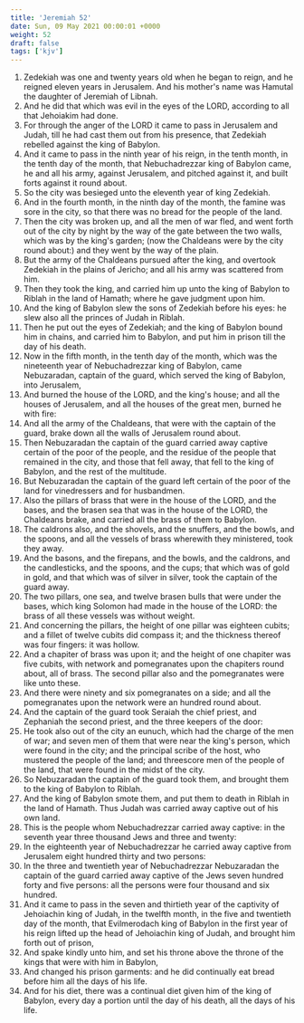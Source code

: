 ```yaml
---
title: 'Jeremiah 52'
date: Sun, 09 May 2021 00:00:01 +0000
weight: 52
draft: false
tags: ['kjv'] 
---
```


1. Zedekiah was one and twenty years old when he began to reign, and he reigned eleven years in Jerusalem. And his mother's name was Hamutal the daughter of Jeremiah of Libnah.
2. And he did that which was evil in the eyes of the LORD, according to all that Jehoiakim had done.
3. For through the anger of the LORD it came to pass in Jerusalem and Judah, till he had cast them out from his presence, that Zedekiah rebelled against the king of Babylon.
4. And it came to pass in the ninth year of his reign, in the tenth month, in the tenth day of the month, that Nebuchadrezzar king of Babylon came, he and all his army, against Jerusalem, and pitched against it, and built forts against it round about.
5. So the city was besieged unto the eleventh year of king Zedekiah.
6. And in the fourth month, in the ninth day of the month, the famine was sore in the city, so that there was no bread for the people of the land.
7. Then the city was broken up, and all the men of war fled, and went forth out of the city by night by the way of the gate between the two walls, which was by the king's garden; (now the Chaldeans were by the city round about:) and they went by the way of the plain.
8. But the army of the Chaldeans pursued after the king, and overtook Zedekiah in the plains of Jericho; and all his army was scattered from him.
9. Then they took the king, and carried him up unto the king of Babylon to Riblah in the land of Hamath; where he gave judgment upon him.
10. And the king of Babylon slew the sons of Zedekiah before his eyes: he slew also all the princes of Judah in Riblah.
11. Then he put out the eyes of Zedekiah; and the king of Babylon bound him in chains, and carried him to Babylon, and put him in prison till the day of his death.
12. Now in the fifth month, in the tenth day of the month, which was the nineteenth year of Nebuchadrezzar king of Babylon, came Nebuzaradan, captain of the guard, which served the king of Babylon, into Jerusalem,
13. And burned the house of the LORD, and the king's house; and all the houses of Jerusalem, and all the houses of the great men, burned he with fire:
14. And all the army of the Chaldeans, that were with the captain of the guard, brake down all the walls of Jerusalem round about.
15. Then Nebuzaradan the captain of the guard carried away captive certain of the poor of the people, and the residue of the people that remained in the city, and those that fell away, that fell to the king of Babylon, and the rest of the multitude.
16. But Nebuzaradan the captain of the guard left certain of the poor of the land for vinedressers and for husbandmen.
17. Also the pillars of brass that were in the house of the LORD, and the bases, and the brasen sea that was in the house of the LORD, the Chaldeans brake, and carried all the brass of them to Babylon.
18. The caldrons also, and the shovels, and the snuffers, and the bowls, and the spoons, and all the vessels of brass wherewith they ministered, took they away.
19. And the basons, and the firepans, and the bowls, and the caldrons, and the candlesticks, and the spoons, and the cups; that which was of gold in gold, and that which was of silver in silver, took the captain of the guard away.
20. The two pillars, one sea, and twelve brasen bulls that were under the bases, which king Solomon had made in the house of the LORD: the brass of all these vessels was without weight.
21. And concerning the pillars, the height of one pillar was eighteen cubits; and a fillet of twelve cubits did compass it; and the thickness thereof was four fingers: it was hollow.
22. And a chapiter of brass was upon it; and the height of one chapiter was five cubits, with network and pomegranates upon the chapiters round about, all of brass. The second pillar also and the pomegranates were like unto these.
23. And there were ninety and six pomegranates on a side; and all the pomegranates upon the network were an hundred round about.
24. And the captain of the guard took Seraiah the chief priest, and Zephaniah the second priest, and the three keepers of the door:
25. He took also out of the city an eunuch, which had the charge of the men of war; and seven men of them that were near the king's person, which were found in the city; and the principal scribe of the host, who mustered the people of the land; and threescore men of the people of the land, that were found in the midst of the city.
26. So Nebuzaradan the captain of the guard took them, and brought them to the king of Babylon to Riblah.
27. And the king of Babylon smote them, and put them to death in Riblah in the land of Hamath. Thus Judah was carried away captive out of his own land.
28. This is the people whom Nebuchadrezzar carried away captive: in the seventh year three thousand Jews and three and twenty:
29. In the eighteenth year of Nebuchadrezzar he carried away captive from Jerusalem eight hundred thirty and two persons:
30. In the three and twentieth year of Nebuchadrezzar Nebuzaradan the captain of the guard carried away captive of the Jews seven hundred forty and five persons: all the persons were four thousand and six hundred.
31. And it came to pass in the seven and thirtieth year of the captivity of Jehoiachin king of Judah, in the twelfth month, in the five and twentieth day of the month, that Evilmerodach king of Babylon in the first year of his reign lifted up the head of Jehoiachin king of Judah, and brought him forth out of prison,
32. And spake kindly unto him, and set his throne above the throne of the kings that were with him in Babylon,
33. And changed his prison garments: and he did continually eat bread before him all the days of his life.
34. And for his diet, there was a continual diet given him of the king of Babylon, every day a portion until the day of his death, all the days of his life.
